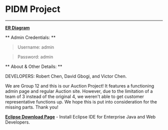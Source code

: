 # PIDM Project

---
**[ER Diagram](https://docs.google.com/drawings/d/1VZcaGZ_UU13ffWSm03bHp3okLFTBLCBLG6D7UOjPKDY/edit)**

** Admin Credentials: **
> Username: admin

> Password: admin

** About & Other Details: **
<p> DEVELOPERS: Robert Chen, David Gbogi, and Victor Chen. </p>
<p>We are Group 12 and this is our Auction Project! It features a functioning admin page and regular Auction site. However, due to the limitation of a team of 3 instead of the original 4, we weren't able to get customer representative functions up. We hope this is put into consideration for the missing parts. Thank you! </p>

**[Eclipse Download Page](https://www.eclipse.org/downloads/packages/release/2022-03/r/eclipse-ide-enterprise-java-and-web-developers)** - Install Eclipse IDE for Enterprise Java and Web Developers. 